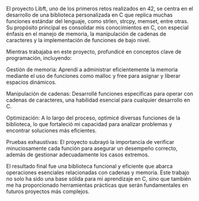 El proyecto Libft, uno de los primeros retos realizados en 42, se centra en el desarrollo de una biblioteca personalizada en C que replica muchas funciones estándar del lenguaje, como strlen, strcpy, memset, entre otras. 
Su propósito principal es consolidar mis conocimientos en C, con especial énfasis en el manejo de memoria, la manipulación de cadenas de caracteres y la implementación de funciones de bajo nivel.

Mientras trabajaba en este proyecto, profundicé en conceptos clave de programación, incluyendo:

Gestión de memoria: Aprendí a administrar eficientemente la memoria mediante el uso de funciones como malloc y free para asignar y liberar espacios dinámicos.

Manipulación de cadenas: Desarrollé funciones específicas para operar con cadenas de caracteres, una habilidad esencial para cualquier desarrollo en C.

Optimización: A lo largo del proceso, optimicé diversas funciones de la biblioteca, lo que fortaleció mi capacidad para analizar problemas y encontrar soluciones más eficientes.

Pruebas exhaustivas: El proyecto subrayó la importancia de verificar minuciosamente cada función para asegurar un desempeño correcto, además de gestionar adecuadamente los casos extremos.

El resultado final fue una biblioteca funcional y eficiente que abarca operaciones esenciales relacionadas con cadenas y memoria. 
Este trabajo no solo ha sido una base sólida para mi aprendizaje en C, sino que también me ha proporcionado herramientas prácticas que serán fundamentales en futuros proyectos más complejos.



